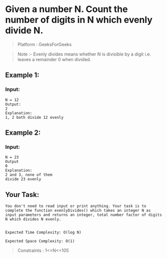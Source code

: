 # Given a number N. Count the number of digits in N which evenly divide N.
> Platform : GeeksForGeeks

> Note :- Evenly divides means whether N is divisible by a digit i.e. leaves a remainder 0 when divided.
 

## Example 1:

### Input:
    N = 12
    Output:
    2
    Explanation:
    1, 2 both divide 12 evenly
## Example 2:

### Input:
    N = 23
    Output
    0
    Explanation:
    2 and 3, none of them
    divide 23 evenly

## Your Task:
    You don't need to read input or print anything. Your task is to complete the function evenlyDivides() which takes an integer N as input parameters and returns an integer, total number factor of digits N which divides N evenly.


    Expected Time Complexity: O(log N)

    Expected Space Complexity: O(1)
 

> Constraints : 1<=N<=105